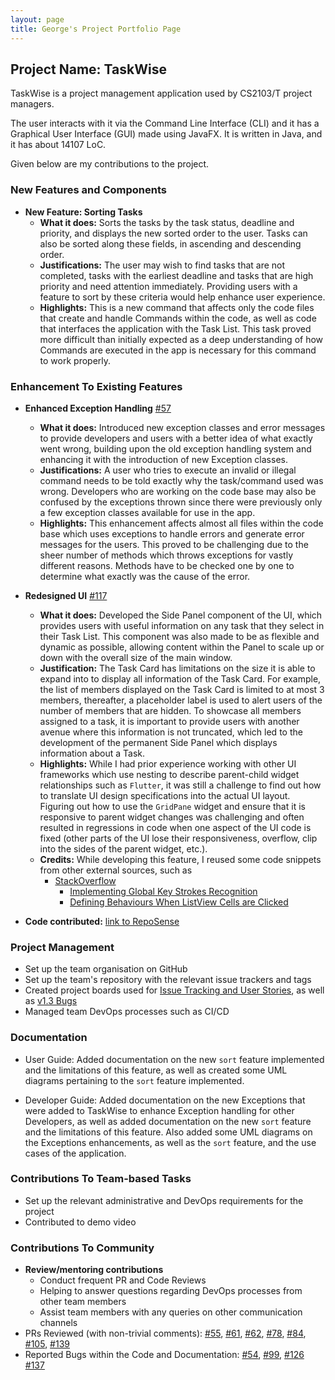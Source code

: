 ```yaml
---
layout: page
title: George's Project Portfolio Page
---
```


## Project Name: TaskWise

TaskWise is a project management application used by CS2103/T project managers.

The user interacts with it via the Command Line Interface (CLI) and it has a Graphical User
Interface (GUI) made using JavaFX. It is written in Java, and it has about 14107 LoC.

Given below are my contributions to the project.

### New Features and Components

* **New Feature: Sorting Tasks**
  * **What it does:** Sorts the tasks by the task status, deadline and priority, and displays the new sorted
    order to the user. Tasks can also be sorted along these fields, in ascending and descending order.
  * **Justifications:** The user may wish to find tasks that are not completed, tasks with the earliest deadline and
    tasks that are high priority and need attention immediately. Providing users with a feature to sort by these
    criteria would help enhance user experience.
  * **Highlights:** This is a new command that affects only the code files that create and handle Commands within
    the code, as well as code that interfaces the application with the Task List.
    This task proved more difficult than initially expected as a deep understanding of how
    Commands are executed in the app is necessary for this command to work properly.

### Enhancement To Existing Features

* **Enhanced Exception Handling** [#57](https://github.com/AY2324S1-CS2103T-T17-1/tp/pull/57)
  * **What it does:** Introduced new exception classes and error messages to provide developers and users with a
    better idea of what exactly went wrong, building upon the old exception handling system and enhancing it with
    the introduction of new Exception classes.
  * **Justifications:** A user who tries to execute an invalid or illegal command needs to be told exactly why the
    task/command used was wrong. Developers who are working on the code base may also be confused by the exceptions
    thrown since there were previously only a few exception classes available for use in the app.
  * **Highlights:** This enhancement affects almost all files within the code base which uses exceptions to handle
    errors and generate error messages for the users. This proved to be challenging due to the sheer number of methods
    which throws exceptions for vastly different reasons. Methods have to be checked one by one to determine what
    exactly was the cause of the error.
* **Redesigned UI** [#117](https://github.com/AY2324S1-CS2103T-T17-1/tp/pull/117)
  * **What it does:** Developed the Side Panel component of the UI, which provides users with useful information on
    any task that they select in their Task List. This component was also made to be as flexible and dynamic as
    possible, allowing content within the Panel to scale up or down with the overall size of the main window.
  * **Justification:** The Task Card has limitations on the size it is able to expand into to display all information
    of the Task Card. For example, the list of members displayed on the Task Card is limited to at most 3 members, thereafter,
    a placeholder label is used to alert users of the number of members that are hidden. To showcase all members assigned
    to a task, it is important to provide users with another avenue where this information is not truncated,
    which led to the development of the permanent Side Panel which displays information about a Task.
  * **Highlights:** While I had prior experience working with other UI frameworks which use nesting to describe
    parent-child widget relationships such as `Flutter`, it was still a challenge to find out how to translate UI design
    specifications into the actual UI layout. Figuring out how to use the `GridPane` widget and ensure that it is responsive
    to parent widget changes was challenging and often resulted in regressions in code when one aspect of the UI code is fixed
    (other parts of the UI lose their responsiveness, overflow, clip into the sides of the parent widget, etc.).
  * **Credits:** While developing this feature, I reused some code snippets from other external sources, such as
    * [StackOverflow](https://stackoverflow.com/)
      * [Implementing Global Key Strokes Recognition](https://copyprogramming.com/howto/implementing-a-global-key-press-for-javafx-methods)
      * [Defining Behaviours When ListView Cells are Clicked](https://stackoverflow.com/questions/52184611/javafx-keep-oldvalue-and-newvalue-of-listview-the-same-when-condition-has-not-b)


* **Code contributed:** [link to RepoSense](https://nus-cs2103-ay2324s1.github.io/tp-dashboard/?search=&sort=groupTitle&sortWithin=title&timeframe=commit&mergegroup=&groupSelect=groupByRepos&breakdown=true&checkedFileTypes=docs~functional-code~test-code&since=2023-09-22&tabOpen=true&tabType=authorship&tabAuthor=asdfghjkxd&tabRepo=AY2324S1-CS2103T-T17-1%2Ftp%5Bmaster%5D&authorshipIsMergeGroup=false&authorshipFileTypes=docs~functional-code~test-code&authorshipIsBinaryFileTypeChecked=false&authorshipIsIgnoredFilesChecked=false)

### Project Management

* Set up the team organisation on GitHub
* Set up the team's repository with the relevant issue trackers and tags
* Created project boards used for [Issue Tracking and User Stories](https://github.com/orgs/AY2324S1-CS2103T-T17-1/projects/1),
  as well as [v1.3 Bugs](https://github.com/orgs/AY2324S1-CS2103T-T17-1/projects/3)
* Managed team DevOps processes such as CI/CD

### Documentation

* User Guide: Added documentation on the new `sort` feature implemented and the limitations of this feature, as well as created some
  UML diagrams pertaining to the `sort` feature implemented.

* Developer Guide: Added documentation on the new Exceptions that were added to TaskWise to enhance Exception handling
  for other Developers, as well as added documentation on the new `sort` feature and the limitations of this feature.
  Also added some UML diagrams on the Exceptions enhancements, as well as the `sort` feature, and the use cases of the application.

### Contributions To Team-based Tasks

* Set up the relevant administrative and DevOps requirements for the project
* Contributed to demo video

### Contributions To Community

* **Review/mentoring contributions**
  * Conduct frequent PR and Code Reviews
  * Helping to answer questions regarding DevOps processes from other team members
  * Assist team members with any queries on other communication channels
* PRs Reviewed (with non-trivial comments): [#55](https://github.com/AY2324S1-CS2103T-T17-1/tp/pull/55),
  [#61](https://github.com/AY2324S1-CS2103T-T17-1/tp/pull/61),
  [#62](https://github.com/AY2324S1-CS2103T-T17-1/tp/pull/62),
  [#78](https://github.com/AY2324S1-CS2103T-T17-1/tp/pull/78),
  [#84](https://github.com/AY2324S1-CS2103T-T17-1/tp/pull/84),
  [#105](https://github.com/AY2324S1-CS2103T-T17-1/tp/pull/105),
  [#139](https://github.com/AY2324S1-CS2103T-T17-1/tp/pull/139)
* Reported Bugs within the Code and Documentation: [#54](https://github.com/AY2324S1-CS2103T-T17-1/tp/issues/54),
  [#99](https://github.com/AY2324S1-CS2103T-T17-1/tp/issues/99),
  [#126](https://github.com/AY2324S1-CS2103T-T17-1/tp/issues/126)
  [#137](https://github.com/AY2324S1-CS2103T-T17-1/tp/issues/137)
